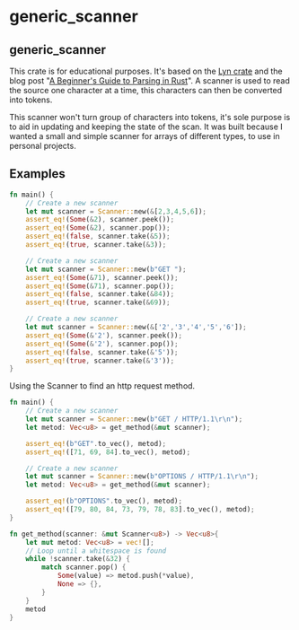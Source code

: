 # generic_scanner

## generic_scanner

This crate is for educational purposes. It's based on the [Lyn crate] and the blog post
"[A Beginner's Guide to Parsing in Rust]". A scanner is used to read the source one character
at a time, this characters can then be converted into tokens.

This scanner won't turn group of characters into tokens, it's sole purpose is to aid in
updating and keeping the state of the scan. It was built because I wanted a small and simple
scanner for arrays of different types, to use in personal projects.

[Lyn crate]: https://crates.io/crates/lyn
[A Beginner's Guide to Parsing in Rust]: https://depth-first.com/articles/2021/12/16/a-beginners-guide-to-parsing-in-rust/
## Examples
```rust
fn main() {
    // Create a new scanner
    let mut scanner = Scanner::new(&[2,3,4,5,6]);
    assert_eq!(Some(&2), scanner.peek());
    assert_eq!(Some(&2), scanner.pop());
    assert_eq!(false, scanner.take(&5));
    assert_eq!(true, scanner.take(&3));

    // Create a new scanner
    let mut scanner = Scanner::new(b"GET ");
    assert_eq!(Some(&71), scanner.peek());
    assert_eq!(Some(&71), scanner.pop());
    assert_eq!(false, scanner.take(&84));
    assert_eq!(true, scanner.take(&69));

    // Create a new scanner
    let mut scanner = Scanner::new(&['2','3','4','5','6']);
    assert_eq!(Some(&'2'), scanner.peek());
    assert_eq!(Some(&'2'), scanner.pop());
    assert_eq!(false, scanner.take(&'5'));
    assert_eq!(true, scanner.take(&'3'));
}
```

Using the Scanner to find an http request method.
```rust
fn main() {
    // Create a new scanner
    let mut scanner = Scanner::new(b"GET / HTTP/1.1\r\n");
    let metod: Vec<u8> = get_method(&mut scanner);

    assert_eq!(b"GET".to_vec(), metod);
    assert_eq!([71, 69, 84].to_vec(), metod);

    // Create a new scanner
    let mut scanner = Scanner::new(b"OPTIONS / HTTP/1.1\r\n");
    let metod: Vec<u8> = get_method(&mut scanner);

    assert_eq!(b"OPTIONS".to_vec(), metod);
    assert_eq!([79, 80, 84, 73, 79, 78, 83].to_vec(), metod);
}

fn get_method(scanner: &mut Scanner<u8>) -> Vec<u8>{
    let mut metod: Vec<u8> = vec![];
    // Loop until a whitespace is found
    while !scanner.take(&32) {
        match scanner.pop() {
            Some(value) => metod.push(*value),
            None => {},
        }
    }
    metod
}
```
